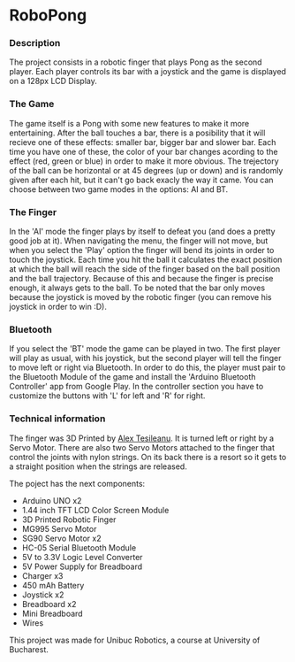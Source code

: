 # RoboPong

### Description
The project consists in a robotic finger that plays Pong as the second player.
Each player controls its bar with a joystick and the game is displayed on a 128px LCD Display.

### The Game
The game itself is a Pong with some new features to make it more entertaining.
After the ball touches a bar, there is a posibility that it will recieve one of these effects: smaller bar, bigger bar and slower bar. Each time you have one of these, the color of your bar changes acording to the effect (red, green or blue) in order to make it more obvious.
The trejectory of the ball can be horizontal or at 45 degrees (up or down) and is randomly given after each hit, but it can't go back exacly the way it came.
You can choose between two game modes in the options: AI and BT.

### The Finger
In the 'AI' mode the finger plays by itself to defeat you (and does a pretty good job at it).
When navigating the menu, the finger will not move, but when you select the 'Play' option the finger will bend its joints in order to touch the joystick.
Each time you hit the ball it calculates the exact position at which the ball will reach the side of the finger based on the ball position and the ball trajectory.
Because of this and because the finger is precise enough, it always gets to the ball. To be noted that the bar only moves because the joystick is moved by the robotic finger (you can remove his joystick in order to win :D).

### Bluetooth
If you select the 'BT' mode the game can be played in two. The first player will play as usual, with his joystick, but the second player will tell the finger to move left or right via Bluetooth.
In order to do this, the player must pair to the Bluetooth Module of the game and install the 'Arduino Bluetooth Controller' app from Google Play. In the controller section you have to customize the buttons with 'L' for left and 'R' for right.

### Technical information

The finger was 3D Printed by [Alex Tesileanu](https://github.com/TesileanuAlexandru). It is turned left or right by a Servo Motor.
There are also two Servo Motors attached to the finger that control the joints with nylon strings. On its back there is a resort so it gets to a straight position when the strings are released.


The poject has the next components:
- Arduino UNO x2
- 1.44 inch TFT LCD Color Screen Module
- 3D Printed Robotic Finger
- MG995 Servo Motor
- SG90 Servo Motor x2
- HC-05 Serial Bluetooth Module
- 5V to 3.3V Logic Level Converter
- 5V Power Supply for Breadboard
- Charger x3
- 450 mAh Battery
- Joystick x2
- Breadboard x2
- Mini Breadboard
- Wires


This project was made for Unibuc Robotics, a course at University of Bucharest.
